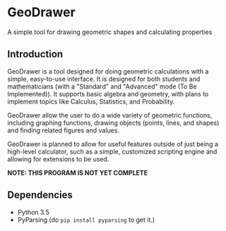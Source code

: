 # GeoDrawer
A simple tool for drawing geometric shapes and calculating properties

## Introduction
GeoDrawer is a tool designed for doing geometric calculations with a simple, easy-to-use interface. It is designed for both students and mathematicians (with a "Standard" and "Advanced" mode (To Be Implemented)). It supports basic algebra and geometry, with plans to implement topics like Calculus, Statistics, and Probability.

GeoDrawer allow the user to do a wide variety of geometric functions, including graphing functions, drawing objects (points, lines, and shapes) and finding related figures and values.

GeoDrawer is planned to allow for useful features outside of just being a high-level calculator, such as a simple, customized scripting engine and allowing for extensions to be used.

**NOTE: THIS PROGRAM IS NOT YET COMPLETE**

## Dependencies
* Python 3.5
* PyParsing (do ```pip install pyparsing``` to get it.)